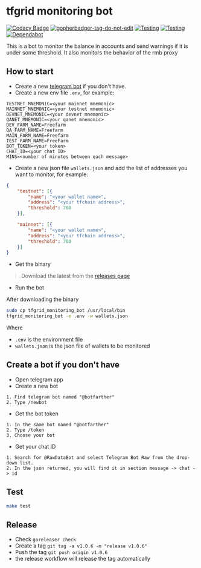 # tfgrid monitoring bot

[![Codacy Badge](https://app.codacy.com/project/badge/Grade/c83698ff5b6c43ec93db5618907a5a40)](https://app.codacy.com/gh/threefoldtech/tfgrid_monitoring_bot/dashboard?utm_source=gh&utm_medium=referral&utm_content=&utm_campaign=Badge_grade) <a href='https://github.com/jpoles1/gopherbadger' target='_blank'>![gopherbadger-tag-do-not-edit](https://img.shields.io/badge/Go%20Coverage-42%25-brightgreen.svg?longCache=true&style=flat)</a> [![Testing](https://github.com/threefoldtech/tfgrid_monitoring_bot/actions/workflows/test.yml/badge.svg?branch=development)](https://github.com/threefoldtech/tfgrid_monitoring_bot/actions/workflows/test.yml) [![Testing](https://github.com/threefoldtech/tfgrid_monitoring_bot/actions/workflows/lint.yml/badge.svg?branch=development)](https://github.com/threefoldtech/tfgrid_monitoring_bot/actions/workflows/lint.yml) [![Dependabot](https://badgen.net/badge/Dependabot/enabled/green?icon=dependabot)](https://dependabot.com/)

This is a bot to monitor the balance in accounts and send warnings if it is under some threshold.
It also monitors the behavior of the rmb proxy

## How to start

-   Create a new [telegram bot](README.md#create-a-bot-if-you-dont-have) if you don't have.
-   Create a new env file `.env`, for example:

```env
TESTNET_MNEMONIC=<your mainnet mnemonic>
MAINNET_MNEMONIC=<your testnet mnemonic>
DEVNET_MNEMONIC=<your devnet mnemonic>
QANET_MNEMONIC=<your qanet mnemonic>
DEV_FARM_NAME=Freefarm
QA_FARM_NAME=Freefarm
MAIN_FARM_NAME=Freefarm
TEST_FARM_NAME=FreeFarm
BOT_TOKEN=<your token>
CHAT_ID=<your chat ID>
MINS=<number of minutes between each message>
```

-   Create a new json file `wallets.json` and add the list of addresses you want to monitor, for example:

```json
{ 
    "testnet": [{ 
        "name": "<your wallet name>", 
        "address": "<your tfchain address>", 
        "threshold": 700 
    }],

    "mainnet": [{ 
        "name": "<your wallet name>", 
        "address": "<your tfchain address>", 
        "threshold": 700 
    }]
}
```

-   Get the binary

> Download the latest from the [releases page](https://github.com/threefoldtech/tfgrid_monitoring_bot/releases)

-   Run the bot

After downloading the binary

```bash
sudo cp tfgrid_monitoring_bot /usr/local/bin
tfgrid_monitoring_bot -e .env -w wallets.json
```

Where

-   `.env` is the environment file
-   `wallets.json` is the json file of wallets to be monitored  

## Create a bot if you don't have

-   Open telegram app
-   Create a new bot
  
```ordered
1. Find telegram bot named "@botfarther"
2. Type /newbot
```

-   Get the bot token
  
```ordered
1. In the same bot named "@botfarther"
2. Type /token
3. Choose your bot
```

-   Get your chat ID

```ordered
1. Search for @RawDataBot and select Telegram Bot Raw from the drop-down list.
2. In the json returned, you will find it in section message -> chat -> id
```

## Test

```bash
make test
```

## Release

-   Check `goreleaser check`
-   Create a tag `git tag -a v1.0.6 -m "release v1.0.6"`
-   Push the tag `git push origin v1.0.6`
-   the release workflow will release the tag automatically
